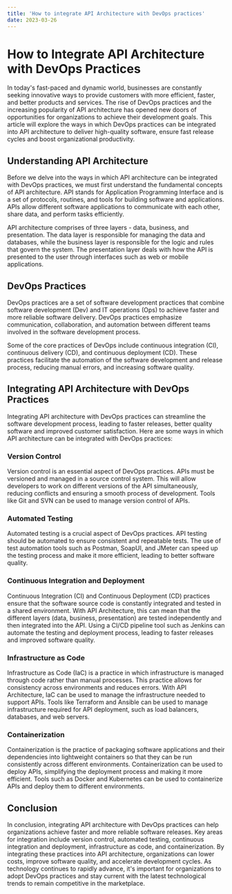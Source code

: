 ```yaml
---
title: 'How to integrate API Architecture with DevOps practices'
date: 2023-03-26
---
```


# How to Integrate API Architecture with DevOps Practices

In today's fast-paced and dynamic world, businesses are constantly seeking innovative ways to provide customers with more efficient, faster, and better products and services. The rise of DevOps practices and the increasing popularity of API architecture has opened new doors of opportunities for organizations to achieve their development goals. This article will explore the ways in which DevOps practices can be integrated into API architecture to deliver high-quality software, ensure fast release cycles and boost organizational productivity.

## Understanding API Architecture

Before we delve into the ways in which API architecture can be integrated with DevOps practices, we must first understand the fundamental concepts of API architecture. API stands for Application Programming Interface and is a set of protocols, routines, and tools for building software and applications. APIs allow different software applications to communicate with each other, share data, and perform tasks efficiently.

API architecture comprises of three layers - data, business, and presentation. The data layer is responsible for managing the data and databases, while the business layer is responsible for the logic and rules that govern the system. The presentation layer deals with how the API is presented to the user through interfaces such as web or mobile applications.

## DevOps Practices

DevOps practices are a set of software development practices that combine software development (Dev) and IT operations (Ops) to achieve faster and more reliable software delivery. DevOps practices emphasize communication, collaboration, and automation between different teams involved in the software development process.

Some of the core practices of DevOps include continuous integration (CI), continuous delivery (CD), and continuous deployment (CD). These practices facilitate the automation of the software development and release process, reducing manual errors, and increasing software quality.

## Integrating API Architecture with DevOps Practices

Integrating API architecture with DevOps practices can streamline the software development process, leading to faster releases, better quality software and improved customer satisfaction. Here are some ways in which API architecture can be integrated with DevOps practices:

### Version Control

Version control is an essential aspect of DevOps practices. APIs must be versioned and managed in a source control system. This will allow developers to work on different versions of the API simultaneously, reducing conflicts and ensuring a smooth process of development. Tools like Git and SVN can be used to manage version control of APIs.

### Automated Testing

Automated testing is a crucial aspect of DevOps practices. API testing should be automated to ensure consistent and repeatable tests. The use of test automation tools such as Postman, SoapUI, and JMeter can speed up the testing process and make it more efficient, leading to better software quality.

### Continuous Integration and Deployment

Continuous Integration (CI) and Continuous Deployment (CD) practices ensure that the software source code is constantly integrated and tested in a shared environment. With API Architecture, this can mean that the different layers (data, business, presentation) are tested independently and then integrated into the API. Using a CI/CD pipeline tool such as Jenkins can automate the testing and deployment process, leading to faster releases and improved software quality.

### Infrastructure as Code

Infrastructure as Code (IaC) is a practice in which infrastructure is managed through code rather than manual processes. This practice allows for consistency across environments and reduces errors. With API Architecture, IaC can be used to manage the infrastructure needed to support APIs. Tools like Terraform and Ansible can be used to manage infrastructure required for API deployment, such as load balancers, databases, and web servers.

### Containerization

Containerization is the practice of packaging software applications and their dependencies into lightweight containers so that they can be run consistently across different environments. Containerization can be used to deploy APIs, simplifying the deployment process and making it more efficient. Tools such as Docker and Kubernetes can be used to containerize APIs and deploy them to different environments.

## Conclusion

In conclusion, integrating API architecture with DevOps practices can help organizations achieve faster and more reliable software releases. Key areas for integration include version control, automated testing, continuous integration and deployment, infrastructure as code, and containerization. By integrating these practices into API architecture, organizations can lower costs, improve software quality, and accelerate development cycles. As technology continues to rapidly advance, it's important for organizations to adopt DevOps practices and stay current with the latest technological trends to remain competitive in the marketplace.
